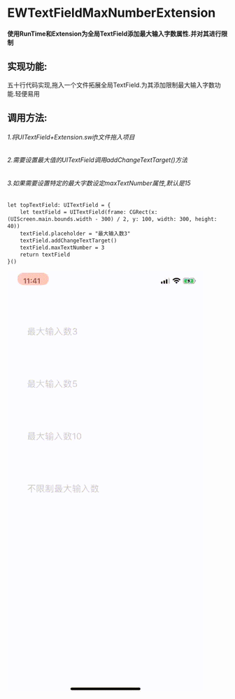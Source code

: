 # EWTextFieldMaxNumberExtension
#### 使用RunTime和Extension为全局TextField添加最大输入字数属性.并对其进行限制

## 实现功能:

五十行代码实现,拖入一个文件拓展全局TextField.为其添加限制最大输入字数功能.轻便易用

## 调用方法:
###### 1.将UITextField+Extension.swift文件拖入项目
###### 2.需要设置最大值的UITextField调用addChangeTextTarget()方法
###### 3.如果需要设置特定的最大字数设定maxTextNumber属性,默认是15
```
let topTextField: UITextField = {
    let textField = UITextField(frame: CGRect(x: (UIScreen.main.bounds.width - 300) / 2, y: 100, width: 300, height: 40))
    textField.placeholder = "最大输入数3"
    textField.addChangeTextTarget()
    textField.maxTextNumber = 3
    return textField
}()
```

![效果图预览](https://github.com/WangLiquan/EWTextFieldMaxNumberExtension/raw/master/images/demonstration.gif)
